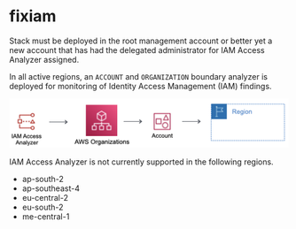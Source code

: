 # fixiam

Stack must be deployed in the root management account or better yet a new account that has had the delegated administrator for IAM Access Analyzer assigned.

In all active regions, an ```ACCOUNT``` and ```ORGANIZATION``` boundary analyzer is deployed for monitoring of Identity Access Management (IAM) findings.

![IAM Access Analyzer](FIXIAM.png)

IAM Access Analyzer is not currently supported in the following regions.

- ap-south-2
- ap-southeast-4
- eu-central-2
- eu-south-2
- me-central-1

